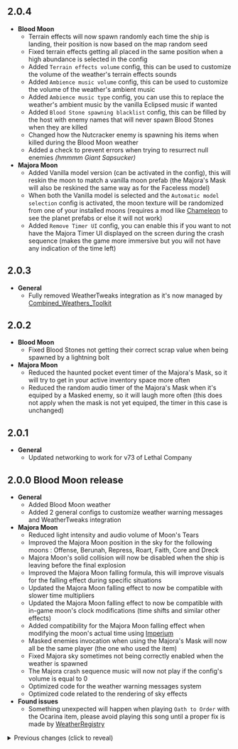 ## 2.0.4
- **Blood Moon**
    - Terrain effects will now spawn randomly each time the ship is landing, their position is now based on the map random seed
    - Fixed terrain effects getting all placed in the same position when a high abundance is selected in the config
    - Added `Terrain effects volume` config, this can be used to customize the volume of the weather's terrain effects sounds
    - Added `Ambience music volume` config, this can be used to customize the volume of the weather's ambient music
    - Added `Ambience music type` config, you can use this to replace the weather's ambient music by the vanilla Eclipsed music if wanted
    - Added `Blood Stone spawning blacklist` config, this can be filled by the host with enemy names that will never spawn Blood Stones when they are killed
    - Changed how the Nutcracker enemy is spawning his items when killed during the Blood Moon weather
    - Added a check to prevent errors when trying to resurrect null enemies *(hmmmm Giant Sapsucker)*
- **Majora Moon**
    - Added Vanilla model version (can be activated in the config), this will reskin the moon to match a vanilla moon prefab (the Majora's Mask will also be reskined the same way as for the Faceless model)
    - When both the Vanilla model is selected and the `Automatic model selection` config is activated, the moon texture will be randomized from one of your installed moons (requires a mod like [Chameleon](https://thunderstore.io/c/lethal-company/p/ButteryStancakes/Chameleon/) to see the planet prefabs or else it will not work)
    - Added `Remove Timer UI` config, you can enable this if you want to not have the Majora Timer UI displayed on the screen during the crash sequence (makes the game more immersive but you will not have any indication of the time left)

## 2.0.3
- **General**
    - Fully removed WeatherTweaks integration as it's now managed by [Combined_Weathers_Toolkit](https://thunderstore.io/c/lethal-company/p/Zigzag/Combined_Weathers_Toolkit/)

## 2.0.2
- **Blood Moon**
    - Fixed Blood Stones not getting their correct scrap value when being spawned by a lightning bolt
- **Majora Moon**
    - Reduced the haunted pocket event timer of the Majora's Mask, so it will try to get in your active inventory space more often
    - Reduced the random audio timer of the Majora's Mask when it's equiped by a Masked enemy, so it will laugh more often (this does not apply when the mask is not yet equiped, the timer in this case is unchanged)

## 2.0.1
- **General**
    - Updated networking to work for v73 of Lethal Company

## 2.0.0 Blood Moon release
- **General**
    - Added Blood Moon weather
    - Added 2 general configs to customize weather warning messages and WeatherTweaks integration
- **Majora Moon**
    - Reduced light intensity and audio volume of Moon's Tears
    - Improved the Majora Moon position in the sky for the following moons : Offense, Berunah, Repress, Roart, Faith, Core and Dreck
    - Majora Moon's solid collision will now be disabled when the ship is leaving before the final explosion
    - Improved the Majora Moon falling formula, this will improve visuals for the falling effect during specific situations
    - Updated the Majora Moon falling effect to now be compatible with slower time multipliers
    - Updated the Majora Moon falling effect to now be compatible with in-game moon's clock modifications (time shifts and similar other effects)
    - Added compatibility for the Majora Moon falling effect when modifying the moon's actual time using [Imperium](https://thunderstore.io/c/lethal-company/p/giosuel/Imperium/)
    - Masked enemies invocation when using the Majora's Mask will now all be the same player (the one who used the item)
    - Fixed Majora sky sometimes not being correctly enabled when the weather is spawned
    - The Majora crash sequence music will now not play if the config's volume is equal to 0
    - Optimized code for the weather warning messages system
    - Optimized code related to the rendering of sky effects
- **Found issues**
    - Something unexpected will happen when playing `Oath to Order` with the Ocarina item, please avoid playing this song until a proper fix is made by [WeatherRegistry](https://thunderstore.io/c/lethal-company/p/mrov/WeatherRegistry/)

<details><summary>Previous changes (click to reveal)</summary>

## 1.1.11
- Added custom colors for some combined weathers names
- Updated `LegendWeather.WeatherInfo` to now be replaced with `WeatherDefinition` provided by [WeatherRegistry](https://thunderstore.io/c/lethal-company/p/mrov/WeatherRegistry/) 0.7.0+
- All patches related to the Majora Moon will now do nothing if the Majora Moon weather is disabled in the config

## 1.1.10
- Hotfix 2 for Company moons

## 1.1.9
- Updated combined weathers integration

## 1.1.8
- Hotfix for Company moons

## 1.1.7
- When the Faceless model version is activated in the config, the Majora's Mask will now be reskined to match the vanilla look of the moon
- Fixed `Automatic model selection` config being broken since last update
- Added new combined weathers effects when [CodeRebirth](https://thunderstore.io/c/lethal-company/p/XuXiaolan/CodeRebirth/) or [MrovWeathers](https://thunderstore.io/c/lethal-company/p/mrov/MrovWeathers/) are installed
- Improved the Majora Moon position in the sky for the following moons : Triskelion, March and Adamance
- The Majora Timer UI is now more accurate by 1 second
- The weather will now work on Company moons when activating `Company Moon compatibility` config (false by default). You may also need to remove the company moons names in the blacklist section of WeatherRegistery

## 1.1.6
- Added [WeatherTweaks](https://thunderstore.io/c/lethal-company/p/mrov/WeatherTweaks/) integration : 4 combined weathers effects, and 5 more if you have [LethalElementsBeta](https://thunderstore.io/c/lethal-company/p/v0xx/LethalElementsBeta/) installed
- Added Joy, Dice and Baldy model version (can be activated in the config)
- Improved the Majora Moon position in the sky for the following moons : EGypt, Noctis, Terra and Luigis Mansion
- Fixed the eclipsed sun texture not being detected during a combined weather effect between Eclipsed and Majora Moon
- Adjusted the Majora Timer UI position a bit

## 1.1.5
- Recompiled for v70

## 1.1.4
- Fixed `Automatic model selection` config with new conditions so it should now be synced between players

## 1.1.3
- Added Boomy, Owl and Abibabou model version (can be activated in the config)
- Added `Automatic model selection` config, you can activate it to have the model be automatically selected based on your installed mods and some specific conditions
- Re-added the Majora weather warning message, now fixed with a custom system that will not cause message display issues

## 1.1.2
- Improved the Majora Moon position in the sky for Skelaah's Wild Moons
- The weather is now blacklisted on Black Mesa
- Removed the Majora weather warning message (that is displayed when you land on a planet for the first time with the Majora Moon active). Will be re-added if the vanilla 'save display tip code' is fixed in the future

## 1.1.1
- Removed dead players end of round camera effects

## 1.1.0
- Added compatibility for the Ocarina item in [ChillaxScraps](https://thunderstore.io/c/lethal-company/p/Zigzag/ChillaxScraps/)
    - Play `Oath to Order` in altitude during the final timer to play a special animation !
    - Sun's Song is now banned when the Majora Moon is active
- Planet fog removal during the Majora weather is now handled by the Majora sky effect directly instead of the Moon
    - This change allows the planet fog to be reverted during specific events, such as when going into the facility
    - Inside fog should no longer be removed
- Improved the Majora Timer UI position for different screen resolution
- Added a bit of bloom in the Majora purple sky
- The moon surface material is no longer double-sided
- Adjusted Moon's Tears audio a bit

## 1.0.2
- Added the Faceless model version (can be activated in the config)
- Improved the Majora Moon position in the sky for the following : Moons of Otherworldly Oddity, Nightmare Moons, Harvest Moons, Kast, Ganimedes, Sector-0, Secret Labs, Orion, Aquatis, Wither

## 1.0.1
- Fixed texture on the Majora Head for the N64 model version
- Fixed Masked enemies invocation having the wrong player suit when playing in singleplayer
- The weather is now blacklisted on Cosmocos
- Improved the Majora Moon default position in the sky for custom moons
- Improved wind speed (sky clouds speed) modification on custom moons
- Improved the Majora Moon position in the sky for almost all Wesley's Moons

## 1.0.0 Initial release
- Added Majora Moon weather

</details>